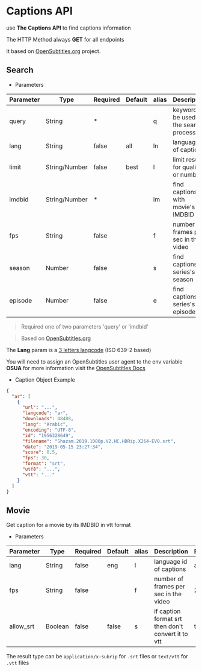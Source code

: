 # Captions API

use **The Captions API** to find captions information

The HTTP Method always **GET** for all endpoints

It based on [OpenSubtitles.org](https://www.opensubtitles.org) project.

## Search

<try label="The Endpoint:" endpoint="/captions/search" :tryBtn="false" :copyURL="false"/>

- Parameters

| Parameter | Type          | Required | Default | alias | Description                              | Example  |
| --------- | ------------- | -------- | ------- | ----- | ---------------------------------------- | -------- |
| query     | String        | \*       |         | q     | keyword to be used in the search process | shazam   |
| lang      | String        | false    | all     | ln    | language id of captions                  | ara      |
| limit     | String/Number | false    | best    | l     | limit results for quality or number      | best     |
| imdbid    | String/Number | \*       |         | im    | find captions with movie's IMDBID        | tt528809 |
| fps       | String        | false    |         | f     | number of frames per sec in the video    | 23.96    |
| season    | Number        | false    |         | s     | find captions for series's season        | 2        |
| episode   | Number        | false    |         | e     | find captions for series's episode       | 3        |

> Required one of two parameters 'query' or 'imdbid'

> Based on [OpenSubtitles.org](https://www.npmjs.com/package/opensubtitles-api)

The **Lang** param is a [3 letters langcode](http://www.loc.gov/standards/iso639-2/php/code_list.php) (ISO 639-2 based)

You will need to assign an OpenSubtitles user agent to the env variable **OSUA** for more information visit the [OpenSubtitles Docs](https://trac.opensubtitles.org/projects/opensubtitles)

- Caption Object Example

<try endpoint="/captions/search?q=shazam&ln=ara&l=1"/>

```json
{
  "ar": [
    {
      "url": "...",
      "langcode": "ar",
      "downloads": 48488,
      "lang": "Arabic",
      "encoding": "UTF-8",
      "id": "1956328649",
      "filename": "Shazam.2019.1080p.V2.HC.HDRip.X264-EVO.srt",
      "date": "2019-05-15 23:27:34",
      "score": 0.5,
      "fps": 30,
      "format": "srt",
      "utf8": "...",
      "vtt": "..."
    }
  ]
}
```

## Movie

<try label="The Endpoint:" endpoint="/captions/movie/:imdbid" :tryBtn="false" :copyURL="false"/>

Get caption for a movie by its IMDBID in vtt format

<try endpoint="/captions/movie/tt0448115?lang=ara"/>

- Parameters

| Parameter | Type    | Required | Default | alias | Description                                        | Example |
| --------- | ------- | -------- | ------- | ----- | -------------------------------------------------- | ------- |
| lang      | String  | false    | eng     | l     | language id of captions                            | ara     |
| fps       | String  | false    |         | f     | number of frames per sec in the video              | 23.96   |
| allow_srt | Boolean | false    | false   | s     | if caption format srt then don't convert it to vtt | true    |

The result type can be `application/x-subrip` for `.srt` files or `text/vtt` for `.vtt` files
